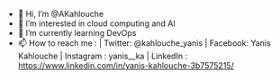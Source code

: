 - 👋 Hi, I’m @AKahlouche
- 👀 I’m interested in cloud computing and AI
- 🌱 I’m currently learning DevOps
- 📫 How to reach me : | Twitter: @kahlouche_yanis | Facebook: Yanis Kahlouche | Instagram : yanis__ka | LinkedIn : https://www.linkedin.com/in/yanis-kahlouche-3b7575215/
